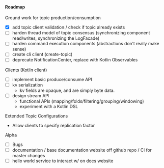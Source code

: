 #### Roadmap

Ground work for topic production/consumption
- [x] add topic client validation / check if topic already exists
- [ ] harden thread model of topic consensus (synchronizing component read/writes, synchronizing the LogFacade)
- [ ] harden command execution components (abstractions don't really make sense)
- [ ] create cli client (create-topic)
- [ ] deprecate NotificationCenter, replace with Kotlin Observables

Clients (Kotlin client)
- [ ] implement basic produce/consume API
- [ ] kv serialization
    - kv fields are opaque, and are simply byte data.
- [ ] design stream API
    - functional APIs (mapping/folds/filtering/grouping/windowing)
    - experiment with a Kotlin DSL

Extended Topic Configurations
- Allow clients to specify replication factor

Alpha
- [ ] Bugs
- [ ] documentation / base documentation website off github repo / CI for master changes
- [ ] hello world service to interact w/ on docs website
